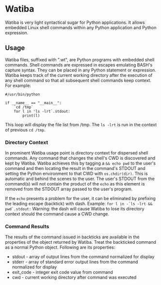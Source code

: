 # Watiba
Watiba is very light syntactical sugar for Python applications.  It allows embedded Linux shell commands within any Python application and Python expression.

## Usage
Watiba files, suffixed with ".wt", are Python programs with embedded shell commands.  Shell commands are expressed in escapes emulating BASH's capture syntax.
They can be placed in any Python statement or expression.  Watiba keeps track of the current working directory after the execution of 
any shell command so that all subsequent shell commands keep context.  For example:

```
#/usr/bin/python

if __name__ == "__main__":
    `cd /tmp`
    for l in 'ls -lrt`.stdout:
        print(l)
```

This loop will display the file list from /tmp. The `ls -lrt` is run in the 
context of previous `cd /tmp`.  

### Directory Context

In prominent Watiba usage point is directory context for dispersed shell commands.
Any command that changes the shell's CWD is discovered and kept by Watiba.  Watiba achieves this by tagging a `&& echo pwd` to the user's 
command and then locating the result in the command's STDOUT and setting the
Python environment to that CWD with `os.chdir(dir)`.  This is automatic and behind
the scenes to the user.  The user's STDOUT from the command(s) will not contain
the product of the `echo` as this element is removed from the STDOUT array passed
to the user's program.

If the `echo` presents a problem for the user, it can be eliminated by prefixing
the leading escape (backtick) with dash.  Example:  ```for l in -`ls -lrt && pwd`.stdout:```
Warning: the dash will cause Watiba to lose its directory context should the command
cause a CWD change.

### Command Results
The results of the command issued in backticks are available in the properties
of the object returned by Watiba.  Treat the backticked command as a normal
Python object.  Following are its properties:
 
- stdout - array of output lines from the command normalized for display
- stderr - array of standard error output lines from the command normalized for display
- exit_code - integer exit code value from command
- cwd - current working directory after command was executed